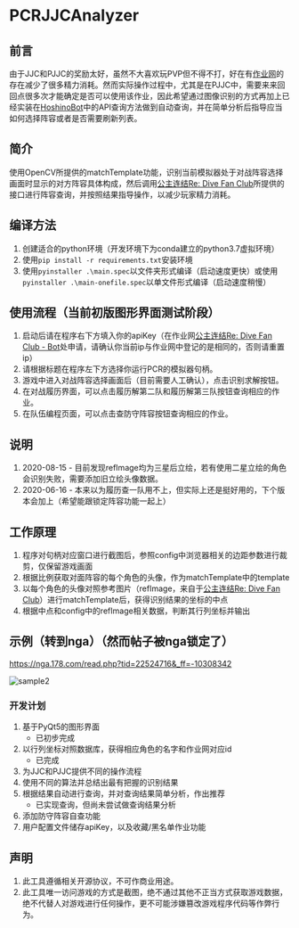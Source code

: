 # PCRJJCAnalyzer

## 前言

由于JJC和PJJC的奖励太好，虽然不大喜欢玩PVP但不得不打，好在有[作业网](https://www.pcrdfans.com/battle)的存在减少了很多精力消耗。然而实际操作过程中，尤其是在PJJC中，需要来来回回点很多次才能确定是否可以使用该作业，因此希望通过图像识别的方式再加上已经实装在[HoshinoBot](https://github.com/Ice-Cirno/HoshinoBot)中的API查询方法做到自动查询，并在简单分析后指导应当如何选择阵容或者是否需要刷新列表。

## 简介

使用OpenCV所提供的matchTemplate功能，识别当前模拟器处于对战阵容选择画面时显示的对方阵容具体构成，然后调用[公主连结Re: Dive Fan Club](https://www.pcrdfans.com/battle)所提供的接口进行阵容查询，并按照结果指导操作，以减少玩家精力消耗。

## 编译方法
1. 创建适合的python环境（开发环境下为conda建立的python3.7虚拟环境）
2. 使用`pip install -r requirements.txt`安装环境
3. 使用`pyinstaller .\main.spec`以文件夹形式编译（启动速度更快）或使用`pyinstaller .\main-onefile.spec`以单文件形式编译（启动速度稍慢）

## 使用流程（当前初版图形界面测试阶段）
1. 启动后请在程序右下方填入你的apiKey（在作业网[公主连结Re: Dive Fan Club - Bot](https://www.pcrdfans.com/bot)处申请，请确认你当前ip与作业网中登记的是相同的，否则请重置ip）
2. 请根据标题在程序左下方选择你运行PCR的模拟器句柄。
3. 游戏中进入对战阵容选择画面后（目前需要人工确认），点击识别求解按钮。
4. 在对战履历界面，可以点击履历解第二队和履历解第三队按钮查询相应的作业。
5. 在队伍编程页面，可以点击查防守阵容按钮查询相应的作业。

## 说明
1. 2020-08-15 - 目前发现refImage均为三星后立绘，若有使用二星立绘的角色会识别失败，需要添加旧立绘头像数据。
2. 2020-06-16 - 本来以为履历查一队用不上，但实际上还是挺好用的，下个版本会加上（希望能跟锁定阵容功能一起上）

## 工作原理
1. 程序对句柄对应窗口进行截图后，参照config中浏览器相关的边距参数进行裁剪，仅保留游戏画面
2. 根据比例获取对面阵容的每个角色的头像，作为matchTemplate中的template
3. 以每个角色的头像对照参考图片（refImage，来自于[公主连结Re: Dive Fan Club](https://www.pcrdfans.com/battle)）进行matchTemplate后，获得识别结果的坐标的中点
4. 根据中点和config中的refImage相关数据，判断其行列坐标并输出

## 示例（转到nga）（然而帖子被nga锁定了）
https://nga.178.com/read.php?tid=22524716&_ff=-10308342

![sample2](https://github.com/xct24/PCRJJCAnalyzer/blob/master/doc/img/sample2.png?raw=true)

### 开发计划
1. 基于PyQt5的图形界面 
    - 已初步完成
2. 以行列坐标对照数据库，获得相应角色的名字和作业网对应id
    - 已完成
3. 为JJC和PJJC提供不同的操作流程
4. 使用不同的算法并总结出最有把握的识别结果
5. 根据结果自动进行查询，并对查询结果简单分析，作出推荐
    - 已实现查询，但尚未尝试做查询结果分析
6. 添加防守阵容自查功能
7. 用户配置文件储存apiKey，以及收藏/黑名单作业功能


## 声明
1. 此工具遵循相关开源协议，不可作商业用途。
2. 此工具唯一访问游戏的方式是截图，绝不通过其他不正当方式获取游戏数据，绝不代替人对游戏进行任何操作，更不可能涉嫌篡改游戏程序代码等作弊行为。
